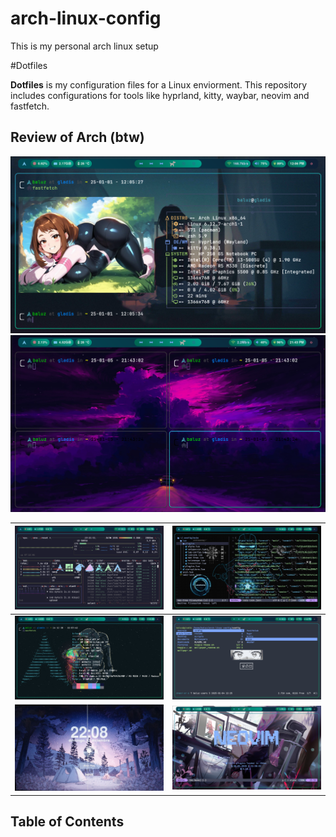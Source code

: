 # arch-linux-config
This is my personal arch linux setup

#Dotfiles 

**Dotfiles** is my configuration files for a Linux enviorment. This repository includes configurations for tools like hyprland, kitty, waybar, neovim and fastfetch.

## Review of Arch (btw)
![1](review/fastfetch.png)
![10](review/termWandB.png)

| ![2](review/btop.png) | ![3](review/nvim.png) |
|---|---|
| ![4](review/neofetch.png) | ![5](review/ranger.png) |
| ![6](review/hyprlock.png) | ![7](review/neovim.png) |

## Table of Contents

